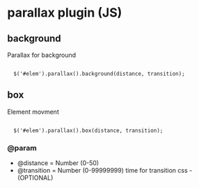 # parallax plugin (JS)
## background
Parallax for background

<code>
  $('#elem').parallax().background(distance, transition);
</code>

## box
Element movment

<code>
  $('#elem').parallax().box(distance, transition);
</code>

### @param
* @distance = Number (0-50) 
* @transition = Number (0-99999999) time for transition css - (OPTIONAL)
